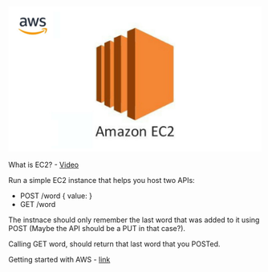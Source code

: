 ![EC2](/assets/images/ec2.png)

What is EC2? - [Video](https://www.youtube.com/watch?v=TsRBftzZsQo)

Run a simple EC2 instance that helps you host two APIs:

- POST /word  { value: <string> }
- GET /word

The instnace should only remember the last word that was added to it using POST (Maybe the API should be a PUT in that case?).

Calling GET word, should return that last word that you POSTed.

Getting started with AWS - [link](https://aws.amazon.com/getting-started/)
